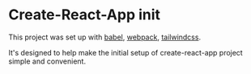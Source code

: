 # Create-React-App init

This project was set up with [babel](https://babeljs.io/docs/babel-preset-react), [webpack](https://webpack.js.org/), [tailwindcss](https://tailwindcss.com/).

It's designed to help make the initial setup of create-react-app project simple and convenient.
